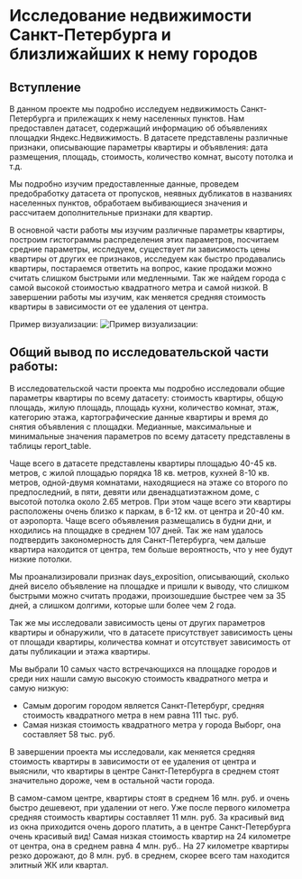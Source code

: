 # Исследование недвижимости Санкт-Петербурга и близлижайших к нему городов

## Вступление
В данном проекте мы подробно исследуем недвижимость Санкт-Петербурга и прилежащих к нему населенных пунктов. Нам предоставлен датасет, содержащий информацию об объявлениях площадки Яндекс.Недвижимость. В датасете представлены различные признаки, описывающие параметры квартиры и объявления: дата размещения, площадь, стоимость, количество комнат, высоту потолка и т.д.

Мы подробно изучим предоставленные данные, проведем предобработку датасета от пропусков, неявных дубликатов в названиях населенных пунктов, обработаем выбивающиеся значения и рассчитаем дополнительные признаки для квартир.

В основной части работы мы изучим различные параметры квартиры, построим гистограммы распределения этих параметров, посчитаем средние параметры, исследуем, существует ли зависимость цены квартиры от других ее признаков, исследуем как быстро продавались квартиры, постараемся ответить на вопрос, какие продажи можно считать слишком быстрыми или медленными. Так же найдем города с самой высокой стоимостью квадратного метра и самой низкой. В завершении работы мы изучим, как меняется средняя стоимость квартиры в зависимости от ее удаления от центра.

Пример визуализации:
![Пример визуализации:](https://user-images.githubusercontent.com/109238063/197010244-54eab42d-1d11-40ed-8436-69604f2bd7c7.png)

## Общий вывод по исследовательской части работы:
В исследовательской части проекта мы подробно исследовали общие параметры квартиры по всему датасету: стоимость квартиры, общую площадь, жилую площадь, площадь кухни, количество комнат, этаж, категорию этажа, картографические данные квартиры и время до снятия объявления с площадки. Медианные, максимальные и минимальные значения параметров по всему датасету представлены в таблицы report_table.

Чаще всего в датасете представлены квартиры площадью 40-45 кв. метров, с жилой площадью порядка 18 кв. метров, кухней 8-10 кв. метров, одной-двумя комнатами, находящиеся на этаже со второго по предпоследний, в пяти, девяти или двенадцатиэтажном доме, с высотой потолка около 2.65 метров. При этом чаще всего эти квартиры расположены очень близко к паркам, в 6-12 км. от центра и 20-40 км. от аэропорта. Чаще всего объявления размещались в будни дни, и нходились на площадке в среднем 107 дней. Так же нам удалось подтвердить закономерность для Санкт-Петербурга, чем дальше квартира находится от центра, тем больше вероятность, что у нее будут низкие потолки.

Мы проанализировали признак days_exposition, описывающий, сколько дней висело объявление на площадке и пришли к выводу, что слишком быстрыми можно считать продажи, произошедшие быстрее чем за 35 дней, а слишком долгими, которые шли более чем 2 года.

Так же мы исследовали зависимость цены от других параметров квартиры и обнаружили, что в датасете присутствует зависимость цены от площади квартиры, количества комнат и отсутствует зависимость от даты публикации и этажа квартиры.

Мы выбрали 10 самых часто встречающихся на площадке городов и среди них нашли самую высокую стоимость квадратного метра и самую низкую:  
* Самым дорогим городом является Санкт-Петербург, средняя стоимость квадратного метра в нем равна 111 тыс. руб.
* Самая низкая стоимость квадратного метра у города Выборг, она составляет 58 тыс. руб.

В завершении проекта мы исследовали, как меняется средняя стоимость квартиры в зависимости от ее удаления от центра и выяснили, что квартиры в центре Санкт-Петербурга в среднем стоят значительно дороже, чем в остальной части города.

В самом-самом центре, квартиры стоят в среднем 16 млн. руб. и очень быстро дешевеют, при удалении от него. Уже после первого километра средняя стоимость квартиры составляет 11 млн. руб. За красивый вид из окна приходится очень дорого платить, а в центре Санкт-Петербурга очень красивый вид! Самая низкая стоимость квартир на 24 километре от центра, она в среднем равна 4 млн. руб.. На 27 километре квартиры резко дорожают, до 8 млн. руб. в среднем, скорее всего там находится элитный ЖК или квартал.
